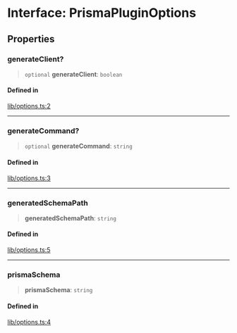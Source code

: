 # Interface: PrismaPluginOptions

## Properties

### generateClient?

> `optional` **generateClient**: `boolean`

#### Defined in

[lib/options.ts:2](https://github.com/andreisergiu98/baeta/blob/e352a1ec749c5b23df693f5f8373ac0b75347349/packages/plugin-prisma/lib/options.ts#L2)

***

### generateCommand?

> `optional` **generateCommand**: `string`

#### Defined in

[lib/options.ts:3](https://github.com/andreisergiu98/baeta/blob/e352a1ec749c5b23df693f5f8373ac0b75347349/packages/plugin-prisma/lib/options.ts#L3)

***

### generatedSchemaPath

> **generatedSchemaPath**: `string`

#### Defined in

[lib/options.ts:5](https://github.com/andreisergiu98/baeta/blob/e352a1ec749c5b23df693f5f8373ac0b75347349/packages/plugin-prisma/lib/options.ts#L5)

***

### prismaSchema

> **prismaSchema**: `string`

#### Defined in

[lib/options.ts:4](https://github.com/andreisergiu98/baeta/blob/e352a1ec749c5b23df693f5f8373ac0b75347349/packages/plugin-prisma/lib/options.ts#L4)
